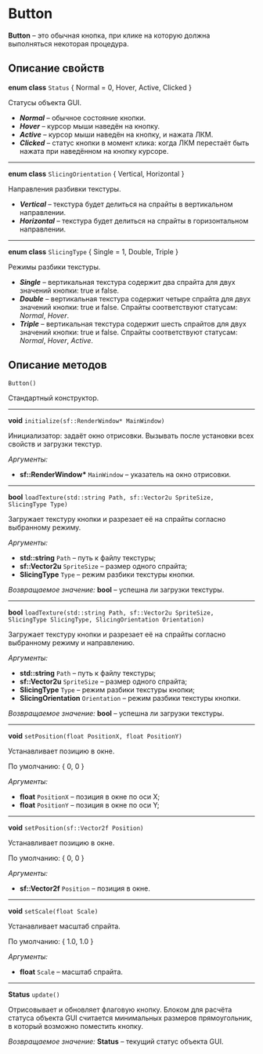 # Button
**Button** – это обычная кнопка, при клике на которую должна выполняться некоторая процедура.

## Описание свойств

**enum class** `Status` { Normal = 0, Hover, Active, Clicked }

Статусы объекта GUI.

* _**Normal**_ – обычное состояние кнопки.
* _**Hover**_ – курсор мыши наведён на кнопку.
* _**Active**_ – курсор мыши наведён на кнопку, и нажата ЛКМ.
* _**Clicked**_ – статус кнопки в момент клика: когда ЛКМ перестаёт быть нажата при наведённом на кнопку курсоре.
___

**enum class** `SlicingOrientation` { Vertical, Horizontal }

Направления разбивки текстуры.
		
* _**Vertical**_ – текстура будет делиться на спрайты в вертикальном направлении.
* _**Horizontal**_ – текстура будет делиться на спрайты в горизонтальном направлении.
___

**enum class** `SlicingType` { Single = 1, Double, Triple }

Режимы разбики текстуры.

* _**Single**_ – вертикальная текстура содержит два спрайта для двух значений кнопки: true и false.
* _**Double**_ – вертикальная текстура содержит четыре спрайта для двух значений кнопки: true и false. Спрайты соответствуют статусам: _Normal_, _Hover_.
* _**Triple**_ – вертикальная текстура содержит шесть спрайтов для двух значений кнопки: true и false. Спрайты соответствуют статусам: _Normal_, _Hover_, _Active_.

## Описание методов

`Button()`

Стандартный конструктор.
___

**void** `initialize(sf::RenderWindow* MainWindow)`

Инициализатор: задаёт окно отрисовки. Вызывать после установки всех свойств и загрузки текстур.

_Аргументы:_

* **sf::RenderWindow\*** `MainWindow` – указатель на окно отрисовки.
___

**bool** `loadTexture(std::string Path, sf::Vector2u SpriteSize, SlicingType Type)`

Загружает текстуру кнопки и разрезает её на спрайты согласно выбранному режиму.

_Аргументы:_

* **std::string** `Path` – путь к файлу текстуры;
* **sf::Vector2u** `SpriteSize` – размер одного спрайта;
* **SlicingType** `Type` – режим разбики текстуры кнопки.

_Возвращаемое значение:_ **bool** – успешна ли загрузки текстуры.
___

**bool** `loadTexture(std::string Path, sf::Vector2u SpriteSize, SlicingType SlicingType, SlicingOrientation Orientation)`

Загружает текстуру кнопки и разрезает её на спрайты согласно выбранному режиму и направлению.

_Аргументы:_

* **std::string** `Path` – путь к файлу текстуры;
* **sf::Vector2u** `SpriteSize` – размер одного спрайта;
* **SlicingType** `Type` – режим разбики текстуры кнопки;
* **SlicingOrientation** `Orientation` – режим разбики текстуры кнопки.

_Возвращаемое значение:_ **bool** – успешна ли загрузки текстуры.
___

**void** `setPosition(float PositionX, float PositionY)`

Устанавливает позицию в окне.

По умолчанию: { 0, 0 }

_Аргументы:_

* **float** `PositionX` – позиция в окне по оси X;
* **float** `PositionY` – позиция в окне по оси Y;
___

**void** `setPosition(sf::Vector2f Position)`

Устанавливает позицию в окне.

По умолчанию: { 0, 0 }

_Аргументы:_

* **sf::Vector2f** `Position` – позиция в окне.
___

**void** `setScale(float Scale)`
	
Устанавливает масштаб спрайта.

По умолчанию: { 1.0, 1.0 }

_Аргументы:_

* **float** `Scale` – масштаб спрайта.
___
	
**Status** `update()`

Отрисовывает и обновляет флаговую кнопку. Блоком для расчёта статуса объекта GUI считается минимальных размеров прямоугольник, в который возможно поместить кнопку.

_Возвращаемое значение:_ **Status** – текущий статус объекта GUI.
	


